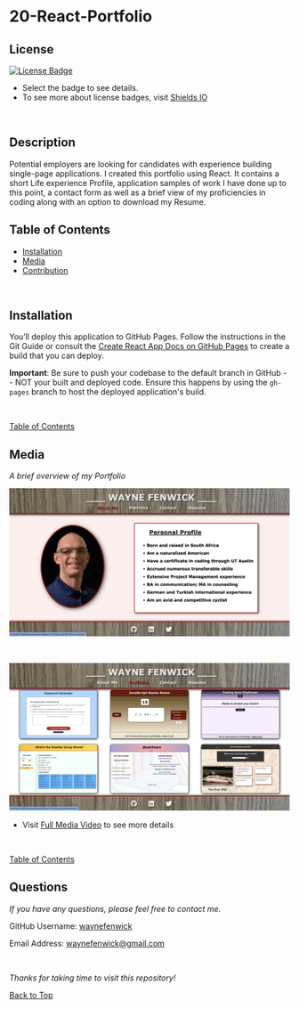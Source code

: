 # 20-React-Portfolio

## License
[![License Badge](https://img.shields.io/badge/license-mit-green?style=plastic)](https://choosealicense.com/licenses/mit/)&nbsp;

* Select the badge to see details.
* To see more about license badges, visit [Shields IO](https://shields.io/category/license)

&nbsp;

## Description
Potential employers are looking for candidates with experience building single-page applications. I created this portfolio using React. It contains a short Life experience Profile, application samples of work I have done up to this point, a contact form as well as a brief view of my proficiencies in coding along with an option to download my Resume.
&nbsp;

## Table of Contents

 * [Installation](#installation)
 * [Media](#media)
 * [Contribution](#contribution)
 

&nbsp;

## Installation

You’ll deploy this application to GitHub Pages. Follow the instructions in the Git Guide or consult the [Create React App Docs on GitHub Pages](https://create-react-app.dev/docs/deployment/#github-pages) to create a build that you can deploy.

**Important**: Be sure to push your codebase to the default branch in GitHub -- NOT your built and deployed code. Ensure this happens by using the `gh-pages` branch to host the deployed application's build.


&nbsp;

[Table of Contents](#table-of-contents)



## Media
_A brief overview of my Portfolio_
&nbsp;


![Media](./src/media/about-me.png)

&nbsp;

![Media](./src/media/portfolio.png)


* Visit [Full Media Video](https://drive.google.com/file/d/1_XdsLhUysmf0ss8smtZCfNRNTKT_JprZ/view?usp=sharing) to see more details


&nbsp;

[Table of Contents](#table-of-contents)



## Questions

_If you have any questions, please feel free to contact me._

GitHub Username: [waynefenwick](https://github.com/waynefenwick)

Email Address: <a href="mailto:waynefenwick@gmail.com">waynefenwick@gmail.com</a>

&nbsp;

_Thanks for taking time to visit this repository!_

[Back to Top](#)

